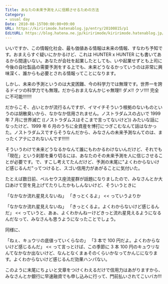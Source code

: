 ```yaml
---
Title: あなたの未来予測を人に信頼させるための方法
Category:
- usual day
Date: 2010-08-15T00:00:00+09:00
URL: https://kiririmode.hatenablog.jp/entry/20100815/p1
EditURL: https://blog.hatena.ne.jp/kiririmode/kiririmode.hatenablog.jp/atom/entry/8454420450078211681
---
```



いいですか、この情報化社会、最も価値ある情報は未来の情報、すなわち予知です。おまえらすぐ疑いにかかるけど、これは HUNTER x HUNTER にも書いてあるから間違いない。あなたが会社を起業したとしても、いや起業せずとも上司に今後の自社製品の需要予測をする上でも、未来どうなるかっていうのは非常に興味深く、誰からも必要とされる情報ってことになります。

しかし、未来の予測というのは大変困難、今の科学力では無理です。世界一を誇るドイツの科学力でも無理。だからおまえなんかじゃ無理!! ダメ!! クソ!!!! 完全に不可能!!!!!!!

だからこそ、占いとかが流行るんですが、イマイチそういう根拠のないものというのは胡散臭いから、なかなか信用されません。ノストラダムスの占いで 1999 年 7 月に世界滅亡 ((ノストラダムスはそこまで言ってないけど)) みたいな話になったけど、1999 年 6 月のうちに全資産を博打につぎこむなんて話はなかった。ノストラダムスですらそうなんだから、みなさんの未来予測なんてのは、まったくアテにされないんです!!!!!! 

そういうわけで未来どうなるかなんて誰にもわかるわけないんだけど、それでも「現在」という刹那を乗り切るには、あなたのその未来予測を人に信じさせることが必要です。で、すこし考えてたんだけど、予測の末尾に"よくわからないけど感じるんだ"ってつけると、スゴい信用力があがることに気付いた。

たとえば数日前、ペルセウス座流星群が話題になりましたので、みなさんとか大口あけて空を見上げてたりしたかもしんないけど、そういうときに
>>
「なかなか流れ星見えないね」
「きっとくるよ」
<<
っていうよりか
>>
「なかなか流れ星見えないね」
「きっとくるよ。よくわからないけど感じるんだ」
<<
っていうと、あぁ、よくわかんねーけどきっと流れ星見えるようになるんだなって、みなさんも思うようになったことでしょう。

同様に、
>>
「ねぇ、キュウリの底値っていくらなの」
「3 本で 100 円だよ。よくわからないけど感じるんだ」
<<
って言っとけば、この季節に 3 本 100 円のキュウリなんてなかなか出ないけど、なんとなくまぁそのくらいかなってかんじになります。よくわからないけど感じるんだ効果ハンパない。

このように末尾にちょいと文章をつけくわえるだけで信用力はあがりますから、みなさんとか銀行に早速融資でも申し込みに行って、門前払いされてこいバカ!!!
